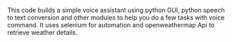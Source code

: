 This code builds a simple voice assistant using python GUI, python speech to text conversion and other modules to help you do a few tasks with voice command.
It uses selenium for automation and openweathermap Api to retrieve weather details. 
